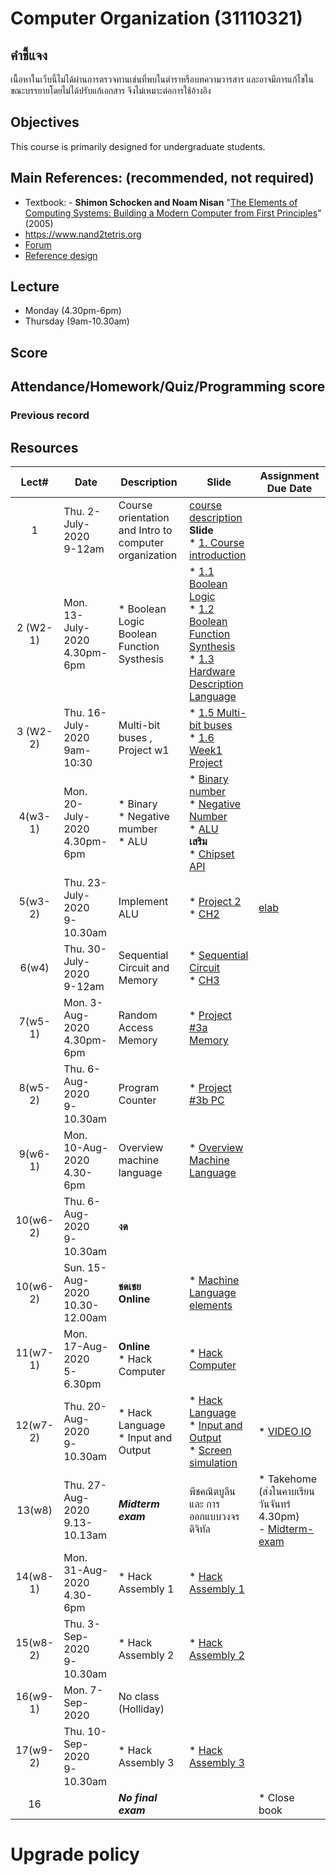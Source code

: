 # Computer Organization (31110321)
## คำชี้แจง
เนื้อหาในเว็บนี้ไม่ได้ผ่านการตรวจทานเช่นที่พบในตำราหรือบทความวารสาร และอาจมีการแก้ไขในขณะบรรยายโดยไม่ได้ปรับแก้เอกสาร จึงไม่เหมาะต่อการใช้อ้างอิง

## Objectives
 This course is  primarily designed for undergraduate students.

## Main References: (recommended, not required)

- Textbook: - **Shimon Schocken and Noam Nisan** "[The Elements of Computing Systems: Building a Modern Computer from First Principles](https://www.amazon.com/Elements-Computing-Systems-Building-Principles/dp/0262640686)" (2005)
- https://www.nand2tetris.org
- [Forum](http://tecs-questions-and-answers-forum.32033.n3.nabble.com)
- [Reference design](https://nand2tetris-hdl.github.io)
## Lecture

* Monday (4.30pm-6pm)
* Thursday (9am-10.30am) 

## Score

## Attendance/Homework/Quiz/Programming score

### Previous record

## Resources 

| Lect# | Date | Description  |Slide| Assignment Due Date |
|:-----:|------|-------------|----|---------------------|
|  1 | Thu. 2-July-2020 <br>9-12am| Course orientation <br> and Intro to computer organization| [course description](https://github.com/Lecture-CPE/321/raw/master/31110321-description.pdf)  <br> **Slide** <br>* [1. Course introduction](https://github.com/Lecture-CPE/321/raw/master/w1/w1-321-Course%20Description.pdf) |  |
| 2 (W2-1) | Mon. 13-July-2020 <br> 4.30pm-6pm   |* Boolean Logic <br> Boolean Function Systhesis |* [1.1 Boolean Logic](https://github.com/Lecture-CPE/321/raw/master/w1/w1.1-Boolean%20Logic.pdf)<br>* [1.2 Boolean Function Synthesis](https://github.com/Lecture-CPE/321/raw/master/w1/w1.2-Boolean%20Function%20Synthesis.pdf)<br>* [1.3 Hardware Description Language](https://github.com/Lecture-CPE/321/raw/master/w1/w1.3-HDL.pdf)<br>          |   |
| 3 (W2-2) | Thu. 16-July-2020 <br> 9am-10:30   | Multi-bit buses , Project w1  | * [1.5 Multi-bit buses](https://github.com/Lecture-CPE/321/raw/master/w1/w1.5-MultiBit%20buses.pdf)<br>* [1.6 Week1 Project](https://github.com/Lecture-CPE/321/raw/master/w2/w1.7-Project%201%20Overview.pdf)           |   |
| 4(w3-1) |Mon. 20-July-2020 <br> 4.30pm-6pm   | * Binary <br> * Negative mumber <br> * ALU    | * [Binary number](https://github.com/Lecture-CPE/321/raw/master/w3/w2.1-Binary%20Number.pdf) <br> * [Negative Number](https://github.com/Lecture-CPE/321/raw/master/w3/w2.3-Negative%20Number.pdf) <br> * [ALU](https://github.com/Lecture-CPE/321/raw/master/w3/w2.4-ALU.pdf) <br> **เสริม** <br> * [Chipset API](https://github.com/radavis/nand2tetris/blob/master/hack-chipset-api.md)           | |
| 5(w3-2) | Thu. 23-July-2020 <br> 9-10.30am |Implement ALU   |  * [Project 2](https://github.com/Lecture-CPE/321/raw/master/w3/w2.5-Project2%20Overview.pdf)<br>* [CH2](https://files.npu.world/321-comorg/ch2.pdf)  |  [elab](https://elab.npu.world)           |
| 6(w4) | Thu. 30-July-2020 <br> 9-12am |Sequential Circuit and Memory   |  * [Sequential Circuit](https://github.com/Lecture-CPE/321/raw/master/w4/w4.pdf)<br>* [CH3](https://github.com/Lecture-CPE/321/raw/master/w4/ch3.pdf)  | |
| 7(w5-1) |Mon. 3-Aug-2020 <br> 4.30pm-6pm | Random Access Memory | * [Project #3a Memory](https://github.com/Lecture-CPE/321/raw/master/w5-1/w3-Project3%20Overview.pdf) ||
| 8(w5-2) |Thu. 6-Aug-2020 <br> 9-10.30am | Program Counter | * [Project #3b PC](https://github.com/Lecture-CPE/321/raw/master/w5-1/w5-1%20Counter.pdf) ||
| 9(w6-1) |Mon. 10-Aug-2020 <br> 4.30-6pm | Overview machine language | * [Overview Machine Language](https://github.com/Lecture-CPE/321/raw/master/w6-1/w4.1-Overview.pdf) ||
| 10(w6-2) |Thu. 6-Aug-2020 <br> 9-10.30am | **งด** |  ||
| 10(w6-2) |Sun. 15-Aug-2020 <br> 10.30-12.00am | **ชดเชย** <br> **Online** | * [Machine Language elements](https://github.com/Lecture-CPE/321/raw/master/w6-1/w4.2-Elements.pdf) ||
| 11(w7-1) |Mon. 17-Aug-2020 <br> 5-6.30pm| **Online**<br> * Hack Computer | * [Hack Computer](https://github.com/Lecture-CPE/321/raw/master/w7-1/w4.3-HackComputer.pdf)  | |
| 12(w7-2) |Thu. 20-Aug-2020 <br> 9-10.30am| * Hack Language <br> * Input and Output  | * [Hack Language](https://github.com/Lecture-CPE/321/raw/master/w7-2/w4.4-Hack%20Language%20Specification.pdf) <br> * [Input and Output](https://github.com/Lecture-CPE/321/raw/master/w7-2/w4.5-IO.pdf) <br> * [Screen simulation](https://github.com/Lecture-CPE/321/raw/master/w7-2/screen.xlsx)| * [VIDEO IO](https://files.npu.world/321-comorg/nand2tetris/w4.5-IO.mp4) |
| 13(w8) |Thu. 27-Aug-2020 <br> 9.13-10.13am   | ***Midterm exam***   | พีชคณิตบูลีน และ การออกแบบวงจรดิจิทัล           |* Takehome (ส่งในคาบเรียนวันจันทร์ 4.30pm) <br> - [Midterm-exam](https://github.com/Lecture-CPE/321/raw/master/midterm/midterm-exam-takehome.pdf)    |
| 14(w8-1) |Mon. 31-Aug-2020 <br> 4.30-6pm| * Hack Assembly 1  | * [Hack Assembly 1](https://github.com/Lecture-CPE/321/raw/master/w8-1/w4.6-Assembly-Prog1.pdf) | |
| 15(w8-2) |Thu. 3-Sep-2020 <br> 9-10.30am| * Hack Assembly 2  | * [Hack Assembly 2](https://github.com/Lecture-CPE/321/raw/master/w9-2/w4.6-Assembly-Prog2.pdf)  | |
| 16(w9-1) |Mon. 7-Sep-2020| No class (Holliday) |  | |
| 17(w9-2) |Thu. 10-Sep-2020 <br> 9-10.30am| * Hack Assembly 3  | * [Hack Assembly 3](https://github.com/Lecture-CPE/321/raw/master/w9-2/w4.6-Assembly-Prog3.pdf)  | |
| 16 |   | ***No final exam***   |            |* Close book    |

# Upgrade policy
